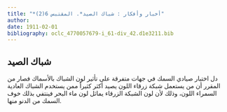 ```yaml
---
title: "*أخبار وأفكار : شباك الصيد*. المقتبس 6(2)"
author: 
date: 1911-02-01
bibliography: oclc_4770057679-i_61-div_42.d1e3211.bib
---
```




##  شباك الصيد 


 دل اختبار صيادي السمك في جهات متفرقة على تأثير لون الشباك بالأسماك فصار من المقرر أن من يستعمل شبكة زرقاء اللون يصيد أكثر كثيراً ممن يستخدم الشباك العادية السمراء اللون، وذلك لأن لون الشبكة الزرقاء يماثل لون ماء البحر فينتفي بذلك خوف   السمك من الدنو منها. 
